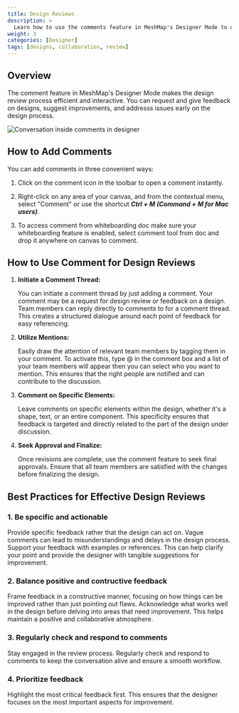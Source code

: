```yaml
---
title: Design Reviews 
description: >
  Learn how to use the comments feature in MeshMap's Designer Mode to drive effective design reviews.
weight: 3
categories: [Designer]
tags: [designs, collaboration, review]
---
```


## Overview

The comment feature in MeshMap's Designer Mode makes the design review process efficient and interactive. You can request and give feedback on designs, suggest improvements, and addresss issues early on the design process.

![Conversation inside comments in designer](./comments-conversation.gif)

## How to Add Comments

You can add comments in three convenient ways:

1. Click on the comment icon in the toolbar to open a comment instantly.

2. Right-click on any area of your canvas, and from the contextual menu, select "Comment" or use the shortcut ***Ctrl + M (Command + M for Mac users)***.

3. To access comment from whiteboarding doc make sure your whiteboarding feature is enabled, select comment tool from doc and drop it anywhere on canvas to comment.

## How to Use Comment for Design Reviews

1. **Initiate a Comment Thread:**

     You can initiate a comment thread by just adding a comment. Your comment may be a request for design review or feedback on a design. Team members can reply directly to comments to for a comment thread. This creates a structured dialogue around each point of feedback for easy referencing. 

2. **Utilize Mentions:**

    Easily draw the attention of relevant team members by tagging them in your comment. To activate this, type @ in the comment box and a list of your team members will appear then you can select who you want to mention. This ensures that the right people are notified and can contribute to the discussion.

3. **Comment on Specific Elements:**

    Leave comments on specific elements within the design, whether it's a shape, text, or an entire component. This specificity ensures that feedback is targeted and directly related to the part of the design under discussion.
  
4. **Seek Approval and Finalize:**

    Once revisions are complete, use the comment feature to seek final approvals. Ensure that all team members are satisfied with the changes before finalizing the design.
  
## Best Practices for Effective Design Reviews

### 1. Be specific and actionable

Provide specific feedback rather that the design can act on. Vague comments can lead to misunderstandings and delays in the design process. Support your feedback with examples or references. This can help clarify your point and provide the designer with tangible suggestions for improvement.

### 2. Balance positive and contructive feedback

Frame feedback in a constructive manner, focusing on how things can be improved rather than just pointing out flaws. Acknowledge what works well in the design before delving into areas that need improvement. This helps maintain a positive and collaborative atmosphere.

### 3. Regularly check and respond to comments

Stay engaged in the review process. Regularly check and respond to comments to keep the conversation alive and ensure a smooth workflow.

### 4. Prioritize feedback

Highlight the most critical feedback first. This ensures that the designer focuses on the most important aspects for improvement.
  
